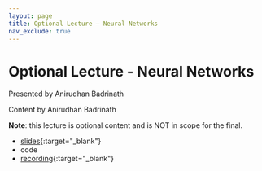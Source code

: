 ```yaml
---
layout: page
title: Optional Lecture – Neural Networks
nav_exclude: true
---
```


# Optional Lecture - Neural Networks

Presented by Anirudhan Badrinath

Content by Anirudhan Badrinath


**Note**: this lecture is optional content and is NOT in scope for the final.


- [slides](https://docs.google.com/presentation/d/1dxjiMYTk-63qMTTNVTxEVfq2pTGPv54gtGHh98ZToEQ/edit?usp=sharing){:target="_blank"}
- code
- [recording](https://bcourses.berkeley.edu/courses/1515881/external_tools/78985){:target="_blank"}